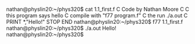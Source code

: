 nathan@physlin20:~/phys320$ cat 1.1_first.f
C
Code by Nathan Moore
C
C       this program says hello
C       compile with "f77 program.f"
C       the run ./a.out
C
        PRINT *,"Hello!"
        STOP
        END
nathan@physlin20:~/phys320$ f77 1.1_first.f
nathan@physlin20:~/phys320$ ./a.out
 Hello!
nathan@physlin20:~/phys320$
